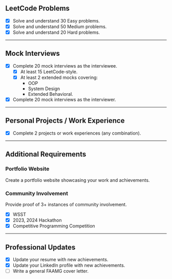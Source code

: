 ## LeetCode Problems

- [x] Solve and understand 30 Easy problems.
- [x] Solve and understand 50 Medium problems.
- [x] Solve and understand 20 Hard problems.

---
## Mock Interviews

- [x] Complete 20 mock interviews as the interviewee.
  - [x] At least 15 LeetCode-style.
  - [x] At least 2 extended mocks covering:
    - OOP
    - System Design
    - Extended Behavioral.
- [x] Complete 20 mock interviews as the interviewer.

---
## Personal Projects / Work Experience

- [x] Complete 2 projects or work experiences (any combination).

---
## Additional Requirements
### Portfolio Website
Create a portfolio website showcasing your work and achievements.
### Community Involvement
Provide proof of 3+ instances of community involvement.
- [x] WSST
- [x] 2023, 2024 Hackathon
- [x] Competitive Programming Competition 

---
## Professional Updates

- [x] Update your resume with new achievements.
- [x] Update your LinkedIn profile with new achievements.
- [ ] Write a general FAAMG cover letter.